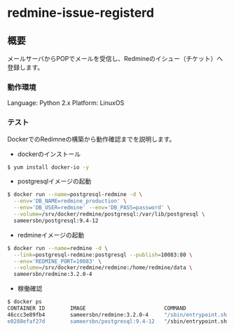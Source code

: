 # redmine-issue-registerd

## 概要

メールサーバからPOPでメールを受信し、Redmineのイシュー（チケット）へ登録します。

### 動作環境

Language: Python 2.x
Platform: LinuxOS

### テスト

DockerでのRedimneの構築から動作確認までを説明します。

* dockerのインストール  
```bash
$ yum install docker-io -y
```

* postgresqlイメージの起動  
```bash
$ docker run --name=postgresql-redmine -d \
  --env='DB_NAME=redmine_production' \
  --env='DB_USER=redmine' --env='DB_PASS=password' \
  --volume=/srv/docker/redmine/postgresql:/var/lib/postgresql \
  sameersbn/postgresql:9.4-12
```

* redmineイメージの起動  
```bash
$ docker run --name=redmine -d \
  --link=postgresql-redmine:postgresql --publish=10083:80 \
  --env='REDMINE_PORT=10083' \
  --volume=/srv/docker/redmine/redmine:/home/redmine/data \
  sameersbn/redmine:3.2.0-4
```

* 稼働確認  
```bash
$ docker ps
CONTAINER ID        IMAGE                         COMMAND                CREATED             STATUS              PORTS                            NAMES
46ccc3e89fb4        sameersbn/redmine:3.2.0-4     "/sbin/entrypoint.sh   2 minutes ago       Up 2 minutes        443/tcp, 0.0.0.0:10083->80/tcp   redmine
e0288efaf27d        sameersbn/postgresql:9.4-12   "/sbin/entrypoint.sh   2 minutes ago       Up 2 minutes        5432/tcp                         postgresql-redmine
```
